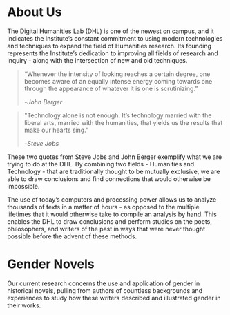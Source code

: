 # About Us
The Digital Humanities Lab (DHL) is one of the newest on campus, and it indicates the Institute’s constant commitment to using modern technologies and techniques to expand the field of Humanities research. Its founding represents the Institute’s dedication to improving all fields of research and inquiry - along with the intersection of new and old techniques.

>“Whenever the intensity of looking reaches a certain degree, one becomes aware of an equally intense energy coming towards one through the appearance of whatever it is one is scrutinizing.”
>
> -*John Berger*


>"Technology alone is not enough. It’s technology married with the liberal arts, married with the humanities, that yields us the results that make our hearts sing.” 
>
>-*Steve Jobs*

These two quotes from Steve Jobs and John Berger exemplify what we are trying to do at the DHL. By combining two fields - Humanities and Technology - that are traditionally thought to be mutually exclusive, we are able to draw conclusions and find connections that would otherwise be impossible.

The use of today’s computers and processing power allows us to analyze thousands of texts in a matter of hours - as opposed to the multiple lifetimes that it would otherwise take to compile an analysis by hand. This enables the DHL to draw conclusions and perform studies on the poets, philosophers, and writers of the past in ways that were never thought possible before the advent of these methods.

# Gender Novels
Our current research concerns the use and application of gender in historical novels, pulling from authors of countless backgrounds and experiences to study how these writers described and illustrated gender in their works.
